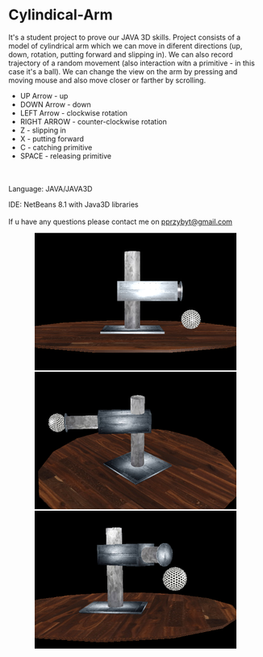 # Cylindical-Arm

It's a student project to prove our JAVA 3D skills.
Project consists of a model of cylindrical arm which we can move in diferent directions 
(up, down, rotation, putting forward and slipping in).
We can also record trajectory of a random movement (also interaction witn a primitive - in this case it's a ball).
We can change the view on the arm by pressing and moving mouse and also move closer or farther by scrolling.
<br>

- UP Arrow - up
- DOWN Arrow - down
- LEFT Arrow - clockwise rotation
- RIGHT ARROW - counter-clockwise rotation
- Z - slipping in
- X - putting forward
- C - catching primitive
- SPACE - releasing primitive
<br>
<br>
Language: JAVA/JAVA3D

IDE: NetBeans 8.1 with Java3D libraries
<br><br>
If u have any questions please contact me on pprzybyt@gmail.com


<p align="center">
  <img src="ROBO0.png" width="400"/>
  <img src="ROBO1.png" width="400"/>
  <br>
    <img src="ROBO2.png" width="400"/>
</p>
